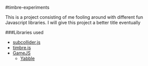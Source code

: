 #timbre-experiments

This is a project consisting of me fooling around with different fun Javascript libraries. I will
 give this project a better title eventually

###Libraries used

- [subcollider.js](http://mohayonao.github.io/subcollider.js/)
- [timbre.js](http://mohayonao.github.io/timbre.js/)
- [GameJS](http://gamejs.org/)
	- [Yabble](https://github.com/jbrantly/yabble)
